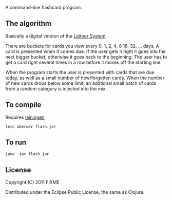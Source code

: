 A command-line flashcard program.

## The algorithm

Basically a digital version of the [Leitner System](http://en.wikipedia.org/wiki/Leitner_system).

There are buckets for cards you view every 0, 1, 2, 4, 8 16, 32, ... days.  A
card is presented when it comes due.  If the user gets it right it goes into
the next bigger bucket, otherwise it goes back to the beginning.  The user has
to get a card right several times in a row before it moves off the starting line.

When the program starts the user is presented with cards that are due today, as
well as a small number of new/forgotten cards.  When the number of new cards
drops below some limit, an addtional small batch of cards from a random
category is injected into the mix.

## To compile

Requires [leiningen](https://github.com/technomancy/leiningen)

    lein uberwar flash.jar

## To run

    java -jar flash.jar

## License

Copyright (C) 2011 FIXME

Distributed under the Eclipse Public License, the same as Clojure.
